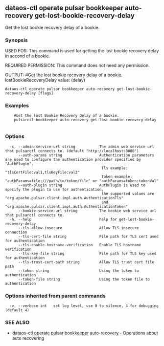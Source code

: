 ## dataos-ctl operate pulsar bookkeeper auto-recovery get-lost-bookie-recovery-delay

Get the lost bookie recovery delay of a bookie.

### Synopsis

USED FOR:
    This command is used for getting the lost bookie recovery delay in second of a bookie.

REQUIRED PERMISSION:
    This command does not need any permission.

OUTPUT:
    #Get the lost bookie recovery delay of a bookie. 
    lostBookieRecoveryDelay value: (delay)



```
dataos-ctl operate pulsar bookkeeper auto-recovery get-lost-bookie-recovery-delay [flags]
```

### Examples

```
    #Get the lost Bookie Recovery Delay of a bookie.
    pulsarctl bookkeeper auto-recovery get-lost-bookie-recovery-delay


```

### Options

```
  -s, --admin-service-url string           The admin web service url that pulsarctl connects to. (default "http://localhost:8080")
      --auth-params string                 Authentication parameters are used to configure the authentication provider specified by "AuthPlugin".
                                            Tls example: "tlsCertFile:val1,tlsKeyFile:val2"
                                            Token example: "authParams=file:///path/to/token/file" or "authParams=token:tokenVal"
      --auth-plugin string                 AuthPlugin is used to specify the plugin to use for authentication,
                                            the supported values are "org.apache.pulsar.client.impl.auth.AuthenticationTls"
                                            and "org.apache.pulsar.client.impl.auth.AuthenticationToken"
      --bookie-service-url string          The bookie web service url that pulsarctl connects to.
  -h, --help                               help for get-lost-bookie-recovery-delay
      --tls-allow-insecure                 Allow TLS insecure connection
      --tls-cert-file string               File path for TLS cert used for authentication
      --tls-enable-hostname-verification   Enable TLS hostname verification
      --tls-key-file string                File path for TLS key used for authentication
      --tls-trust-cert-path string         Allow TLS trust cert file path
      --token string                       Using the token to authentication
      --token-file string                  Using the token file to authentication
```

### Options inherited from parent commands

```
  -v, --verbose int   set log level, use 0 to silence, 4 for debugging (default 4)
```

### SEE ALSO

* [dataos-ctl operate pulsar bookkeeper auto-recovery](dataos-ctl_operate_pulsar_bookkeeper_auto-recovery.md)	 - Operations about auto recovering

